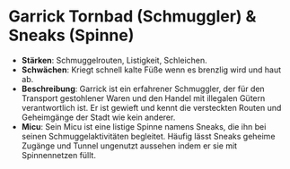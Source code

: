 # Garrick Tornbad (Schmuggler) & Sneaks (Spinne)
* **Stärken**: Schmuggelrouten, Listigkeit, Schleichen.
* **Schwächen**: Kriegt schnell kalte Füße wenn es brenzlig wird und haut ab.
* **Beschreibung**: Garrick ist ein erfahrener Schmuggler, der für den Transport gestohlener Waren und den Handel mit illegalen Gütern verantwortlich ist. Er ist gewieft und kennt die versteckten Routen und Geheimgänge der Stadt wie kein anderer.
* **Micu**: Sein Micu ist eine listige Spinne namens Sneaks, die ihn bei seinen Schmuggelaktivitäten begleitet. Häufig lässt Sneaks geheime Zugänge und Tunnel ungenutzt aussehen indem er sie mit Spinnennetzen füllt.